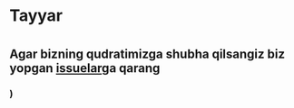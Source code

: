 # Tayyar
# 
#
## Agar bizning qudratimizga shubha qilsangiz biz yopgan [issuelar](https://github.com/Education-Platforma/CMS-UI/issues?q=is%3Aissue+is%3Aclosed)ga qarang
### )
